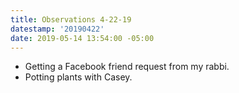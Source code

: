 ```yaml
---
title: Observations 4-22-19
datestamp: '20190422'
date: 2019-05-14 13:54:00 -05:00
---
```


- Getting a Facebook friend request from my rabbi.
- Potting plants with Casey.
